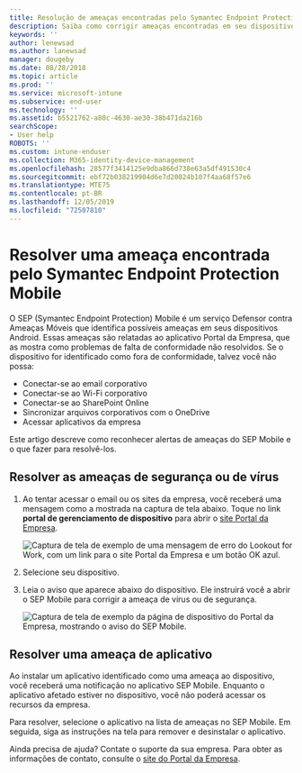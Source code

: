 ```yaml
---
title: Resolução de ameaças encontradas pelo Symantec Endpoint Protection Mobile para Android | Microsoft Docs
description: Saiba como corrigir ameaças encontradas em seu dispositivo Android.
keywords: ''
author: lenewsad
ms.author: lanewsad
manager: dougeby
ms.date: 08/28/2018
ms.topic: article
ms.prod: ''
ms.service: microsoft-intune
ms.subservice: end-user
ms.technology: ''
ms.assetid: b5521762-a80c-4630-ae30-38b471da216b
searchScope:
- User help
ROBOTS: ''
ms.custom: intune-enduser
ms.collection: M365-identity-device-management
ms.openlocfilehash: 28577f3414125e9dba866d738e63a5df491530c4
ms.sourcegitcommit: ebf72b038219904d6e7d20024b107f4aa68f57e6
ms.translationtype: MTE75
ms.contentlocale: pt-BR
ms.lasthandoff: 12/05/2019
ms.locfileid: "72507810"
---
```

# <a name="resolve-a-threat-found-by-symantec-endpoint-protection-mobile"></a>Resolver uma ameaça encontrada pelo Symantec Endpoint Protection Mobile

O SEP (Symantec Endpoint Protection) Mobile é um serviço Defensor contra Ameaças Móveis que identifica possíveis ameaças em seus dispositivos Android. Essas ameaças são relatadas ao aplicativo Portal da Empresa, que as mostra como problemas de falta de conformidade não resolvidos. Se o dispositivo for identificado como fora de conformidade, talvez você não possa:

* Conectar-se ao email corporativo
* Conectar-se ao Wi-Fi corporativo
* Conectar-se ao SharePoint Online
* Sincronizar arquivos corporativos com o OneDrive
* Acessar aplicativos da empresa

Este artigo descreve como reconhecer alertas de ameaças do SEP Mobile e o que fazer para resolvê-los. 

## <a name="resolve-virus-or-security-threat"></a>Resolver as ameaças de segurança ou de vírus  

1. Ao tentar acessar o email ou os sites da empresa, você receberá uma mensagem como a mostrada na captura de tela abaixo. Toque no link **portal de gerenciamento de dispositivo** para abrir o [site Portal da Empresa](https://portal.manage.microsoft.com/devices).

    ![Captura de tela de exemplo de uma mensagem de erro do Lookout for Work, com um link para o site Portal da Empresa e um botão OK azul.](./media/mtd-go-to-device-management-portal-android.png)  

2. Selecione seu dispositivo.  
3. Leia o aviso que aparece abaixo do dispositivo. Ele instruirá você a abrir o SEP Mobile para corrigir a ameaça de vírus ou de segurança.     

    ![Captura de tela de exemplo da página de dispositivo do Portal da Empresa, mostrando o aviso do SEP Mobile.](./media/CP-lookout-virus-banner-1808.png)

## <a name="resolve-an-app-threat"></a>Resolver uma ameaça de aplicativo  

Ao instalar um aplicativo identificado como uma ameaça ao dispositivo, você receberá uma notificação no aplicativo SEP Mobile. Enquanto o aplicativo afetado estiver no dispositivo, você não poderá acessar os recursos da empresa.  

Para resolver, selecione o aplicativo na lista de ameaças no SEP Mobile. Em seguida, siga as instruções na tela para remover e desinstalar o aplicativo.  

Ainda precisa de ajuda? Contate o suporte da sua empresa. Para obter as informações de contato, consulte o [site do Portal da Empresa](https://go.microsoft.com/fwlink/?linkid=2010980).  

